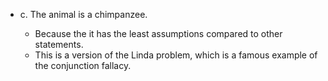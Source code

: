- c. The animal is a chimpanzee.

  - Because the it has the least assumptions compared to other statements.
  - This is a version of the Linda problem, which is a famous example of the conjunction fallacy.